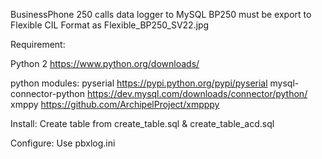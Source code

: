 BusinessPhone 250 calls data logger to MySQL
BP250 must be export to Flexible CIL Format as Flexible_BP250_SV22.jpg

Requirement:

Python 2 https://www.python.org/downloads/

python modules:
pyserial https://pypi.python.org/pypi/pyserial
mysql-connector-python https://dev.mysql.com/downloads/connector/python/
xmppy https://github.com/ArchipelProject/xmpppy

Install:
Create table from create_table.sql & create_table_acd.sql

Configure:
Use pbxlog.ini


